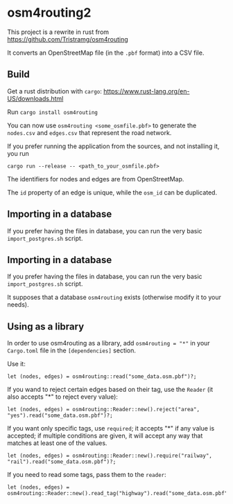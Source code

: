 # osm4routing2

This project is a rewrite in rust from https://github.com/Tristramg/osm4routing

It converts an OpenStreetMap file (in the `.pbf` format) into a CSV file.

## Build
Get a rust distribution with `cargo`: https://www.rust-lang.org/en-US/downloads.html

Run `cargo install osm4routing`

You can now use `osm4routing <some_osmfile.pbf>` to generate the `nodes.csv` and `edges.csv` that represent the road network.

If you prefer running the application from the sources, and not installing it, you run

`cargo run --release -- <path_to_your_osmfile.pbf>`

The identifiers for nodes and edges are from OpenStreetMap.

The `id` property of an edge is unique, while the `osm_id` can be duplicated.

## Importing in a database

If you prefer having the files in database, you can run the very basic `import_postgres.sh` script.

## Importing in a database

If you prefer having the files in database, you can run the very basic `import_postgres.sh` script.

It supposes that a database `osm4routing` exists (otherwise modify it to your needs).

## Using as a library

In order to use osm4routing as a library, add `osm4routing = "*"` in your `Cargo.toml` file in the `[dependencies]` section.

Use it:

```
let (nodes, edges) = osm4routing::read("some_data.osm.pbf")?;

```

If you wand to reject certain edges based on their tag, use the `Reader` (it also accepts "*" to reject every value):

```
let (nodes, edges) = osm4routing::Reader::new().reject("area", "yes").read("some_data.osm.pbf")?;

```

If you want only specific tags, use `required`; it accepts "*" if any value is accepted; if multiple conditions are given, it will accept any way that matches at least one of the values.

```
let (nodes, edges) = osm4routing::Reader::new().require("railway", "rail").read("some_data.osm.pbf")?;
```

If you need to read some tags, pass them to the `reader`:

```
let (nodes, edges) = osm4routing::Reader::new().read_tag("highway").read("some_data.osm.pbf")?;

```
